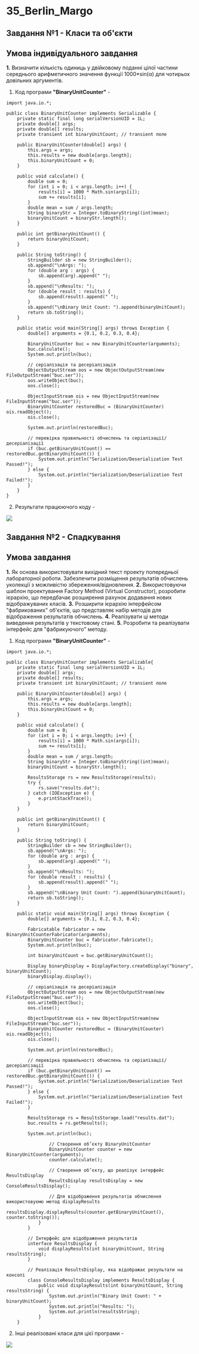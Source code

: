 # 35_Berlin_Margo

## Завдання №1 - Класи та об'єкти  

## Умова індивідуального завдання
**1.** Визначити кількість одиниць у двійковому поданні цілої частини
середнього арифметичного значення функції 1000*sin(α) для чотирьох
довільних аргументів.

1. Код програми **"BinaryUnitCounter"** - 

```
import java.io.*;

public class BinaryUnitCounter implements Serializable {
    private static final long serialVersionUID = 1L;
    private double[] args;
    private double[] results;
    private transient int binaryUnitCount; // transient поле
    
    public BinaryUnitCounter(double[] args) {
        this.args = args;
        this.results = new double[args.length];
        this.binaryUnitCount = 0;
    }
    
    public void calculate() {
        double sum = 0;
        for (int i = 0; i < args.length; i++) {
            results[i] = 1000 * Math.sin(args[i]);
            sum += results[i];
        }
        double mean = sum / args.length;
        String binaryStr = Integer.toBinaryString((int)mean);
        binaryUnitCount = binaryStr.length();
    }
    
    public int getBinaryUnitCount() {
        return binaryUnitCount;
    }
    
    public String toString() {
        StringBuilder sb = new StringBuilder();
        sb.append("\nArgs: ");
        for (double arg : args) {
            sb.append(arg).append(" ");
        }
        sb.append("\nResults: ");
        for (double result : results) {
            sb.append(result).append(" ");
        }
        sb.append("\nBinary Unit Count: ").append(binaryUnitCount);
        return sb.toString();
    }
    
    public static void main(String[] args) throws Exception {
        double[] arguments = {0.1, 0.2, 0.3, 0.4};
        
        BinaryUnitCounter buc = new BinaryUnitCounter(arguments);
        buc.calculate();
        System.out.println(buc);
        
        // серіалізація та десеріалізація
        ObjectOutputStream oos = new ObjectOutputStream(new FileOutputStream("buc.ser"));
        oos.writeObject(buc);
        oos.close();
        
        ObjectInputStream ois = new ObjectInputStream(new FileInputStream("buc.ser"));
        BinaryUnitCounter restoredBuc = (BinaryUnitCounter) ois.readObject();
        ois.close();
        
        System.out.println(restoredBuc);
        
        // перевірка правильності обчислень та серіалізації/десеріалізації
        if (buc.getBinaryUnitCount() == restoredBuc.getBinaryUnitCount()) {
            System.out.println("Serialization/Deserialization Test Passed!");
        } else {
            System.out.println("Serialization/Deserialization Test Failed!");
        }
    }
}
```

2. Результати працюючого коду -

<img src="https://github.com/MargoBB/35_Berlin_Margo/blob/main/src/1.png">

## Завдання №2 - Спадкування

## Умова завдання

**1.** Як основа використовувати вихідний текст проекту попередньої лабораторної роботи. Забезпечити розміщення результатів обчислень уколекції з можливістю збереження/відновлення.
**2.** Використовуючи шаблон проектування Factory Method (Virtual Constructor), розробити ієрархію, що передбачає розширення рахунок додавання
нових відображуваних класів.
**3.** Розширити ієрархію інтерфейсом "фабрикованих" об'єктів, що представляє набір методів для відображення результатів обчислень.
**4.** Реалізувати ці методи виведення результатів у текстовому стані.
**5.** Розробити та реалізувати інтерфейс для "фабрикуючого" методу.

1. Код програми **"BinaryUnitCounter"** -

```
import java.io.*;

public class BinaryUnitCounter implements Serializable{
    private static final long serialVersionUID = 1L;
    private double[] args;
    private double[] results;
    private transient int binaryUnitCount; // transient поле
    
    public BinaryUnitCounter(double[] args) {
        this.args = args;
        this.results = new double[args.length];
        this.binaryUnitCount = 0;
    }
    
    public void calculate() {
        double sum = 0;
        for (int i = 0; i < args.length; i++) {
            results[i] = 1000 * Math.sin(args[i]);
            sum += results[i];
        }
        double mean = sum / args.length;
        String binaryStr = Integer.toBinaryString((int)mean);
        binaryUnitCount = binaryStr.length();

        ResultsStorage rs = new ResultsStorage(results);
        try {
            rs.save("results.dat");
        } catch (IOException e) {
            e.printStackTrace();
        }
    }
    
    public int getBinaryUnitCount() {
        return binaryUnitCount;
    }
    
    public String toString() {
        StringBuilder sb = new StringBuilder();
        sb.append("\nArgs: ");
        for (double arg : args) {
            sb.append(arg).append(" ");
        }
        sb.append("\nResults: ");
        for (double result : results) {
            sb.append(result).append(" ");
        }
        sb.append("\nBinary Unit Count: ").append(binaryUnitCount);
        return sb.toString();
    }
    
    public static void main(String[] args) throws Exception {
        double[] arguments = {0.1, 0.2, 0.3, 0.4};
        
        Fabricatable fabricator = new BinaryUnitCounterFabricator(arguments);
        BinaryUnitCounter buc = fabricator.fabricate();
        System.out.println(buc);

        int binaryUnitCount = buc.getBinaryUnitCount();

        Display binaryDisplay = DisplayFactory.createDisplay("binary", binaryUnitCount);
        binaryDisplay.display();

        // серіалізація та десеріалізація
        ObjectOutputStream oos = new ObjectOutputStream(new FileOutputStream("buc.ser"));
        oos.writeObject(buc);
        oos.close();
        
        ObjectInputStream ois = new ObjectInputStream(new FileInputStream("buc.ser"));
        BinaryUnitCounter restoredBuc = (BinaryUnitCounter) ois.readObject();
        ois.close();
        
        System.out.println(restoredBuc);
        
        // перевірка правильності обчислень та серіалізації/десеріалізації
        if (buc.getBinaryUnitCount() == restoredBuc.getBinaryUnitCount()) {
            System.out.println("Serialization/Deserialization Test Passed!");
        } else {
            System.out.println("Serialization/Deserialization Test Failed!");
        }

        ResultsStorage rs = ResultsStorage.load("results.dat");
        buc.results = rs.getResults();

        System.out.println(buc);

                // Створення об’єкту BinaryUnitCounter
                BinaryUnitCounter counter = new BinaryUnitCounter(arguments);
                counter.calculate();
                
                // Створення об’єкту, що реалізує інтерфейс ResultsDisplay
                ResultsDisplay resultsDisplay = new ConsoleResultsDisplay();
                
                // Для відображення результатів обчислення використовуємо метод displayResults
                resultsDisplay.displayResults(counter.getBinaryUnitCount(), counter.toString());
            }
        }
        
        // Інтерфейс для відображення результатів
        interface ResultsDisplay {
            void displayResults(int binaryUnitCount, String resultsString);
        }
        
        // Реалізація ResultsDisplay, яка відображає результати на консолі
        class ConsoleResultsDisplay implements ResultsDisplay {
            public void displayResults(int binaryUnitCount, String resultsString) {
                System.out.println("Binary Unit Count: " + binaryUnitCount);
                System.out.println("Results: ");
                System.out.println(resultsString);
            }
    } 
```

2. Інші реалізовані класи для цієї програми -

<img src="https://github.com/MargoBB/35_Berlin_Margo/blob/main/src/2.png">